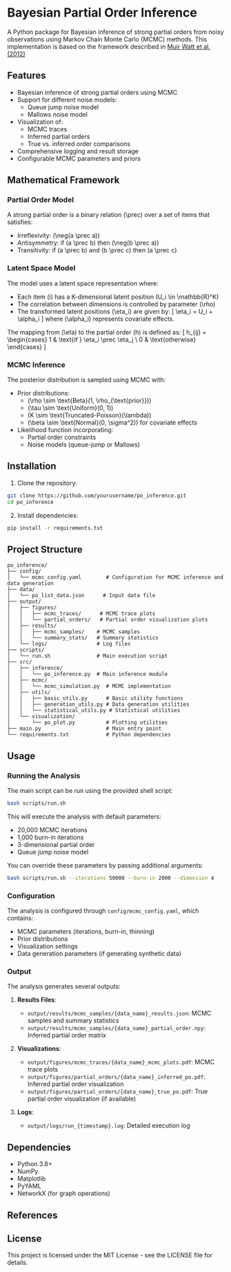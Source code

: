 # Bayesian Partial Order Inference

A Python package for Bayesian inference of strong partial orders from noisy observations using Markov Chain Monte Carlo (MCMC) methods. This implementation is based on the framework described in [Muir Watt et al. (2012)](https://doi.org/10.1214/12-AOS1029) 

## Features

- Bayesian inference of strong partial orders using MCMC
- Support for different noise models:
  - Queue jump noise model
  - Mallows noise model
- Visualization of:
  - MCMC traces
  - Inferred partial orders
  - True vs. inferred order comparisons
- Comprehensive logging and result storage
- Configurable MCMC parameters and priors

## Mathematical Framework

### Partial Order Model

A strong partial order is a binary relation \(\prec\) over a set of items that satisfies:

- Irreflexivity: \(\neg(a \prec a)\)
- Antisymmetry: if \(a \prec b\) then \(\neg(b \prec a)\)
- Transitivity: if \(a \prec b\) and \(b \prec c\) then \(a \prec c\)

### Latent Space Model

The model uses a latent space representation where:

- Each item \(i\) has a K-dimensional latent position \(U_i \in \mathbb{R}^K\)
- The correlation between dimensions is controlled by parameter \(\rho\)
- The transformed latent positions \(\eta_i\) are given by:
  \[ \eta_i = U_i + \alpha_i \]
  where \(\alpha_i\) represents covariate effects.

The mapping from \(\eta\) to the partial order \(h\) is defined as:
\[ h_{ij} = \begin{cases}
1 & \text{if } \eta_i \prec \eta_j \\
0 & \text{otherwise}
\end{cases} \]

### MCMC Inference

The posterior distribution is sampled using MCMC with:

- Prior distributions:
  - \(\rho \sim \text{Beta}(1, \rho_{\text{prior}})\)
  - \(\tau \sim \text{Uniform}(0, 1)\)
  - \(K \sim \text{Truncated-Poisson}(\lambda)\)
  - \(\beta \sim \text{Normal}(0, \sigma^2)\) for covariate effects
- Likelihood function incorporating:
  - Partial order constraints
  - Noise models (queue-jump or Mallows)

## Installation

1. Clone the repository:

```bash
git clone https://github.com/yourusername/po_inference.git
cd po_inference
```

2. Install dependencies:

```bash
pip install -r requirements.txt
```

## Project Structure

```
po_inference/
├── config/
│   └── mcmc_config.yaml        # Configuration for MCMC inference and data generation
├── data/
│   └── po_list_data.json      # Input data file
├── output/
│   ├── figures/
│   │   ├── mcmc_traces/      # MCMC trace plots
│   │   └── partial_orders/   # Partial order visualization plots
│   ├── results/
│   │   ├── mcmc_samples/    # MCMC samples
│   │   └── summary_stats/   # Summary statistics
│   └── logs/                # Log files
├── scripts/
│   └── run.sh               # Main execution script
├── src/
│   ├── inference/
│   │   └── po_inference.py  # Main inference module
│   ├── mcmc/
│   │   └── mcmc_simulation.py  # MCMC implementation
│   ├── utils/
│   │   ├── basic_utils.py      # Basic utility functions
│   │   ├── generation_utils.py # Data generation utilities
│   │   └── statistical_utils.py # Statistical utilities
│   └── visualization/
│       └── po_plot.py          # Plotting utilities
├── main.py                     # Main entry point
└── requirements.txt            # Python dependencies
```

## Usage

### Running the Analysis

The main script can be run using the provided shell script:

```bash
bash scripts/run.sh
```

This will execute the analysis with default parameters:

- 20,000 MCMC iterations
- 1,000 burn-in iterations
- 3-dimensional partial order
- Queue jump noise model

You can override these parameters by passing additional arguments:

```bash
bash scripts/run.sh --iterations 50000 --burn-in 2000 --dimension 4
```

### Configuration

The analysis is configured through `config/mcmc_config.yaml`, which contains:

- MCMC parameters (iterations, burn-in, thinning)
- Prior distributions
- Visualization settings
- Data generation parameters (if generating synthetic data)

### Output

The analysis generates several outputs:

1. **Results Files**:

   - `output/results/mcmc_samples/{data_name}_results.json`: MCMC samples and summary statistics
   - `output/results/mcmc_samples/{data_name}_partial_order.npy`: Inferred partial order matrix
2. **Visualizations**:

   - `output/figures/mcmc_traces/{data_name}_mcmc_plots.pdf`: MCMC trace plots
   - `output/figures/partial_orders/{data_name}_inferred_po.pdf`: Inferred partial order visualization
   - `output/figures/partial_orders/{data_name}_true_po.pdf`: True partial order visualization (if available)
3. **Logs**:

   - `output/logs/run_{timestamp}.log`: Detailed execution log

## Dependencies

- Python 3.8+
- NumPy
- Matplotlib
- PyYAML
- NetworkX (for graph operations)

## References


## License

This project is licensed under the MIT License - see the LICENSE file for details.
